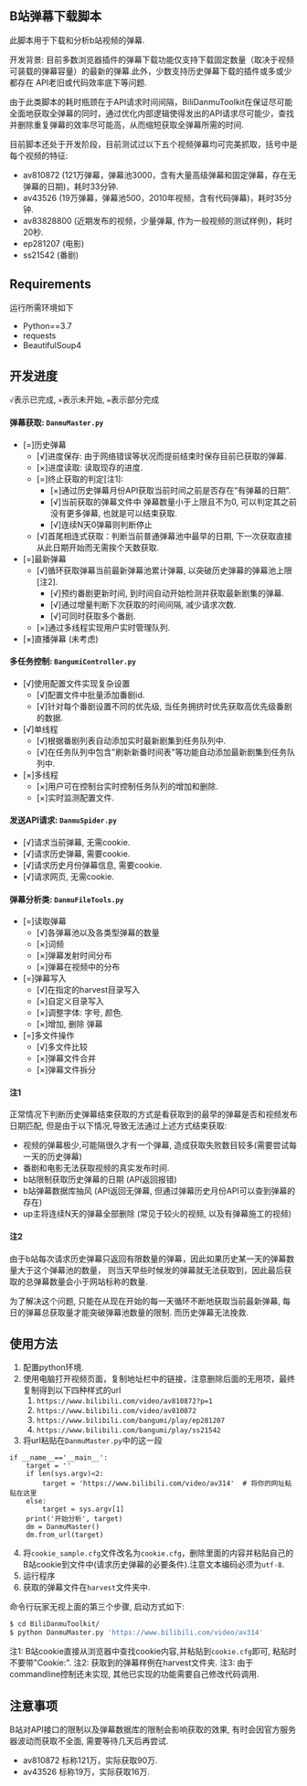 ## B站弹幕下载脚本

此脚本用于下载和分析b站视频的弹幕.

开发背景: 目前多数浏览器插件的弹幕下载功能仅支持下载固定数量（取决于视频可装载的弹幕容量）的最新的弹幕.此外，少数支持历史弹幕下载的插件或多或少都存在 API老旧或代码效率底下等问题.

由于此类脚本的耗时瓶颈在于API请求时间间隔，BiliDanmuToolkit在保证尽可能全面地获取全弹幕的同时，通过优化内部逻辑使得发出的API请求尽可能少，查找并删除重复弹幕的效率尽可能高，从而缩短获取全弹幕所需的时间.

目前脚本还处于开发阶段，目前测试过以下五个视频弹幕均可完美抓取，括号中是每个视频的特征:

* av810872 (121万弹幕，弹幕池3000，含有大量高级弹幕和固定弹幕，存在无弹幕的日期)，耗时33分钟.
* av43526 (19万弹幕，弹幕池500，2010年视频，含有代码弹幕)，耗时35分钟.
* av83828800 (近期发布的视频，少量弹幕, 作为一般视频的测试样例)，耗时20秒.
* ep281207 (电影)
* ss21542 (番剧)

## Requirements

运行所需环境如下

* Python==3.7
* requests
* BeautifulSoup4

## 开发进度

`√`表示已完成, `×`表示未开始, `=`表示部分完成

#### 弹幕获取: `DanmuMaster.py`

* \[=\]历史弹幕
  * \[√\]进度保存: 由于网络错误等状况而提前结束时保存目前已获取的弹幕.
  * \[×\]进度读取: 读取现存的进度.
  * \[=\]终止获取的判定\[注1\]: 
    * \[×\]通过历史弹幕月份API获取当前时间之前是否存在“有弹幕的日期”.
    * \[√\]当前获取的弹幕文件中 弹幕数量小于上限且不为0, 可以判定其之前没有更多弹幕, 也就是可以结束获取.
    * \[√\]连续N天0弹幕则判断停止
  * \[√\]首尾相连式获取：判断当前普通弹幕池中最早的日期, 下一次获取直接从此日期开始而无需挨个天数获取.
* \[=\]最新弹幕
  * \[√\]循环获取弹幕当前最新弹幕池累计弹幕, 以突破历史弹幕的弹幕池上限\[注2\].
    * \[√\]预约番剧更新时间, 到时间自动开始检测并获取最新剧集的弹幕.
    * \[√\]通过增量判断下次获取的时间间隔, 减少请求次数.
    * \[√\]可同时获取多个番剧.
  * \[×\]通过多线程实现用户实时管理队列.
* \[×\]直播弹幕 (未考虑)

#### 多任务控制: `BangumiController.py`
* \[√\]使用配置文件实现复杂设置
  * \[√\]配置文件中批量添加番剧id.
  * \[√\]针对每个番剧设置不同的优先级, 当任务拥挤时优先获取高优先级番剧的数据.
* \[√\]单线程
  * \[√\]根据番剧列表自动添加实时最新剧集到任务队列中.
  * \[√\]在任务队列中包含"刷新新番时间表"等功能自动添加最新剧集到任务队列中.
* \[×\]多线程
  * \[×\]用户可在控制台实时控制任务队列的增加和删除.
  * \[×\]实时监测配置文件.

#### 发送API请求: `DanmuSpider.py`

* \[√\]请求当前弹幕, 无需cookie.
* \[√\]请求历史弹幕, 需要cookie.
* \[√\]请求历史月份弹幕信息, 需要cookie.
* \[√\]请求网页, 无需cookie.

#### 弹幕分析类: `DanmuFileTools.py`

* \[=\]读取弹幕
  * \[√\]各弹幕池以及各类型弹幕的数量
  * \[×\]词频
  * \[×\]弹幕发射时间分布
  * \[×\]弹幕在视频中的分布
* \[=\]弹幕写入
  * \[√\]在指定的harvest目录写入
  * \[×\]自定义目录写入
  * \[×\]调整字体: 字号, 颜色.
  * \[×\]增加, 删除 弹幕
* \[=\]多文件操作
  * \[√\]多文件比较
  * \[×\]弹幕文件合并
  * \[×\]弹幕文件拆分

#### 注1
正常情况下判断历史弹幕结束获取的方式是看获取到的最早的弹幕是否和视频发布日期匹配,
但是由于以下情况,导致无法通过上述方式结束获取:

* 视频的弹幕极少,可能隔很久才有一个弹幕, 造成获取失败数目较多(需要尝试每一天的历史弹幕)
* 番剧和电影无法获取视频的真实发布时间.
* b站限制获取历史弹幕的日期 (API返回报错)
* b站弹幕数据库抽风 (API返回无弹幕, 但通过弹幕历史月份API可以查到弹幕的存在)
* up主将连续N天的弹幕全部删除 (常见于较火的视频, 以及有弹幕施工的视频)

#### 注2
由于b站每次请求历史弹幕只返回有限数量的弹幕，因此如果历史某一天的弹幕数量大于这个弹幕池的数量，
则当天早些时候发的弹幕就无法获取到，因此最后获取的总弹幕数量会小于网站标称的数量.

为了解决这个问题, 只能在从现在开始的每一天循环不断地获取当前最新弹幕, 
每日的弹幕总获取量才能突破弹幕池数量的限制.
而历史弹幕无法挽救.

## 使用方法
1. 配置python环境.
2. 使用电脑打开视频页面，复制地址栏中的链接，注意删除后面的无用项，最终复制得到以下四种样式的url
   1. `https://www.bilibili.com/video/av810872?p=1`
   2. `https://www.bilibili.com/video/av810872`
   3. `https://www.bilibili.com/bangumi/play/ep281207`
   4. `https://www.bilibili.com/bangumi/play/ss21542`
3. 将url粘贴在`DanmuMaster.py`中的这一段

```
if __name__=='__main__':
    target = ''
    if len(sys.argv)<2:
        target = 'https://www.bilibili.com/video/av314'  # 将你的网址粘贴在这里
    else:
        target = sys.argv[1]
    print('开始分析', target)
    dm = DanmuMaster()
    dm.from_url(target)
```

4. 将`cookie_sample.cfg`文件改名为`cookie.cfg`，删除里面的内容并粘贴自己的B站cookie到文件中(请求历史弹幕的必要条件).注意文本编码必须为`utf-8`.
5. 运行程序
6. 获取的弹幕文件在`harvest`文件夹中.

命令行玩家无视上面的第三个步骤, 启动方式如下:
```bash
$ cd BiliDanmuToolkit/
$ python DanmuMaster.py 'https://www.bilibili.com/video/av314'
```

注1: B站cookie直接从浏览器中查找cookie内容,并粘贴到`cookie.cfg`即可, 粘贴时不要带"Cookie:".
注2: 获取到的弹幕样例在harvest文件夹.
注3: 由于commandline控制还未实现, 其他已实现的功能需要自己修改代码调用.

## 注意事项
B站对API接口的限制以及弹幕数据库的限制会影响获取的效果, 有时会因官方服务器波动而获取不全面, 需要等待几天后再尝试.

* av810872 标称121万，实际获取90万.
* av43526 标称19万，实际获取16万.

